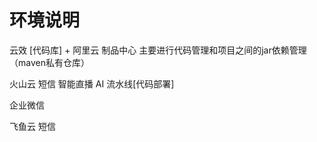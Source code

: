# 环境说明

云效 [代码库] + 阿里云 制品中心  主要进行代码管理和项目之间的jar依赖管理（maven私有仓库）


火山云 短信 智能直播 AI 流水线[代码部署] 

企业微信

飞鱼云 短信



